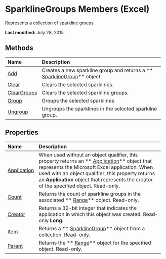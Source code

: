 
# SparklineGroups Members (Excel)
Represents a collection of sparkline groups.

 **Last modified:** July 28, 2015


## Methods



|**Name**|**Description**|
|:-----|:-----|
| [Add](ae41a572-c073-5251-b2c1-884e832e8ae5.md)|Creates a new sparkline group and returns a  ** [SparklineGroup](cc694d97-a3d3-3473-2e37-0ede67b97680.md)** object.|
| [Clear](a985d901-db4c-ea03-e96c-5bf27ca6da16.md)|Clears the selected sparklines.|
| [ClearGroups](871998c2-d75f-2be2-98c8-cf258bbb9a85.md)|Clears the selected sparkline groups.|
| [Group](a5e01669-1922-4b26-158d-3c3aa70a101a.md)|Groups the selected sparklines.|
| [Ungroup](c67c54f4-d5d1-5f12-2413-671db612a954.md)|Ungroups the sparklines in the selected sparkline group.|

## Properties



|**Name**|**Description**|
|:-----|:-----|
| [Application](0de3aeb0-f344-c89c-6806-2c569ca1a7a9.md)|When used without an object qualifier, this property returns an  ** [Application](19b73597-5cf9-4f56-8227-b5211f657f6f.md)** object that represents the Microsoft Excel application. When used with an object qualifier, this property returns an **Application** object that represents the creator of the specified object. Read-only.|
| [Count](4b8380d2-2d44-d404-61f6-0b025a299711.md)|Returns the count of sparkline groups in the associated  ** [Range](b8207778-0dcc-4570-1234-f130532cc8cd.md)** object. Read-only.|
| [Creator](c88587c7-8e6d-9ab5-f36a-d9376ec7cfeb.md)|Returns a 32-bit integer that indicates the application in which this object was created. Read-only  **Long**.|
| [Item](6fd07e5f-040e-8373-2565-44851a310de6.md)|Returns a  ** [SparklineGroup](cc694d97-a3d3-3473-2e37-0ede67b97680.md)** object from a collection. Read-only.|
| [Parent](acf195e6-c616-6c99-9eec-a998871134a5.md)|Returns the  ** [Range](b8207778-0dcc-4570-1234-f130532cc8cd.md)** object for the specified object. Read-only.|
